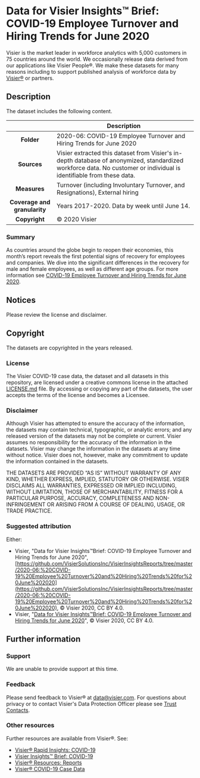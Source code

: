 # Data for Visier Insights™ Brief: COVID-19 Employee Turnover and Hiring Trends for June 2020

Visier is the market leader in workforce analytics with 5,000 customers in 75 countries around the world. We occasionally release data derived from our applications like Visier People®.  We make these datasets for many reasons including to support published analysis of workforce data by [Visier®](http://www.visier.com/) or partners. 

## Description
The dataset includes the following content. 

| | Description |
| :---: | --- |
| **Folder** | 2020-06: COVID-19 Employee Turnover and Hiring Trends for June 2020 |
| **Sources** | Visier extracted this dataset from Visier's in-depth database of anonymized, standardized workforce data. No customer or individual is identifiable from these data. |
| **Measures** | Turnover (including Involuntary Turnover, and Resignations), External hiring |
| **Coverage and granularity** | Years 2017-2020. Data by week until June 14. |
| **Copyright** | © 2020 Visier |

### Summary
As countries around the globe begin to reopen their economies, this month’s report reveals the first potential signs of recovery for employees and companies. We dive into the significant differences in the recovery for male and female employees, as well as different age groups. For more information see [COVID-19 Employee Turnover and Hiring Trends for June 2020](https://www.visier.com/wp-content/uploads/2020/06/VisierInsights-COVID19-June2020.pdf).

## Notices
Please review the license and disclaimer. 

## Copyright
The datasets are copyrighted in the years released.

### License
The Visier COVID-19 case data, the dataset and all datasets in this repository, are licensed under a creative commons license in the attached [LICENSE.md](/LICENSE.md) file. By accessing or copying any part of the datasets, the user accepts the terms of the license and becomes a Licensee.

### Disclaimer
Although Visier has attempted to ensure the accuracy of the information, the datasets may contain technical, typographic, or analytic errors; and any released version of the datasets may not be complete or current. Visier assumes no responsibility for the accuracy of the information in the datasets. Visier may change the information in the datasets at any time without notice. Visier does not, however, make any commitment to update the information contained in the datasets.

THE DATASETS ARE PROVIDED “AS IS” WITHOUT WARRANTY OF ANY KIND, WHETHER EXPRESS, IMPLIED, STATUTORY OR OTHERWISE. VISIER DISCLAIMS ALL WARRANTIES, EXPRESSED OR IMPLIED INCLUDING, WITHOUT LIMITATION, THOSE OF MERCHANTABILITY, FITNESS FOR A PARTICULAR PURPOSE, ACCURACY, COMPLETENESS AND NON-INFRINGEMENT OR ARISING FROM A COURSE OF DEALING, USAGE, OR TRADE PRACTICE.

### Suggested attribution ###
Either:
* Visier, "Data for Visier Insights™Brief: COVID-19 Employee Turnover and Hiring Trends for June 2020", [https://github.com/VisierSolutionsInc/VisierInsightsReports/tree/master/2020-06:%20COVID-19%20Employee%20Turnover%20and%20Hiring%20Trends%20for%20June%202020](https://github.com/VisierSolutionsInc/VisierInsightsReports/tree/master/2020-06:%20COVID-19%20Employee%20Turnover%20and%20Hiring%20Trends%20for%20June%202020), © Visier 2020, CC BY 4.0. 
* Visier, "[Data for Visier Insights™Brief: COVID-19 Employee Turnover and Hiring Trends for June 2020](https://github.com/VisierSolutionsInc/VisierInsightsReports/tree/master/2020-06:%20COVID-19%20Employee%20Turnover%20and%20Hiring%20Trends%20for%20June%202020)", © Visier 2020, CC BY 4.0. 

## Further information

### Support 
We are unable to provide support at this time. 

### Feedback
Please send feedback to Visier® at [data@visier.com](mailto:data@visier.com). For questions about privacy or to contact Visier's Data Protection Officer please see [Trust Contacts](https://www.visier.com/trust/).

### Other resources
Further resources are available from Visier®. See:
* [Visier® Rapid Insights: COVID-19](https://www.visier.com/wp-content/uploads/2020/03/Visier-People-CrisisManagement.pdf)
* [Visier Insights™ Brief: COVID-19](https://visier.com/lp/covid-19-employee-turnover-hiring-trends-thanks/)
* [Visier® Resources: Reports](https://www.visier.com/resources/?type=reports&sort=popularity&topic=)
* [Visier® COVID-19 Case Data](https://github.com/VisierSolutionsInc/VisierCOVID19CaseData)
